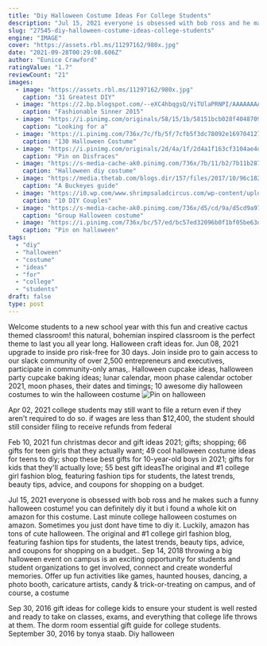 ```yaml
---
title: "Diy Halloween Costume Ideas For College Students"
description: "Jul 15, 2021 everyone is obsessed with bob ross and he makes such a funny halloween costume! you can definitely diy it but i found a whole kit on amazon for this costume. Last minute college halloween costumes on amazon. Sometimes you just dont have time to diy it. Luckily, amazon has tons of cute halloween"
slug: "27545-diy-halloween-costume-ideas-college-students"
engine: "IMAGE"
cover: "https://assets.rbl.ms/11297162/980x.jpg"
date: "2021-09-28T00:29:08.606Z"
author: "Eunice Crawford"
ratingValue: "1.7"
reviewCount: "21"
images:
  - image: "https://assets.rbl.ms/11297162/980x.jpg"
    caption: "31 Greatest DIY"
  - image: "https://2.bp.blogspot.com/--eXC4hbqgsQ/ViTUlaPRNPI/AAAAAAAAAY4/2iS_MR2TMdY/s1600/blaire%2Band%2Bserena.jpg"
    caption: "Fashionable Sinner 2015"
  - image: "https://i.pinimg.com/originals/58/15/1b/58151bcb028f4048709d3466dd13f984.jpg"
    caption: "Looking for a"
  - image: "https://i.pinimg.com/736x/7c/fb/5f/7cfb5f3dc78092e169704127090407aa.jpg"
    caption: "130 Halloween Costume"
  - image: "https://i.pinimg.com/originals/2d/4a/1f/2d4a1f163cf3104ae4dfa098c4f26709.jpg"
    caption: "Pin on Disfraces"
  - image: "https://s-media-cache-ak0.pinimg.com/736x/7b/11/b2/7b11b28771af8dc1f9a80812baf94732.jpg"
    caption: "Halloween diy costume"
  - image: "https://media.thetab.com/blogs.dir/157/files/2017/10/96c182742fbd58d217d87c49dfdd7af61508525077160.jpeg"
    caption: "A Buckeyes guide"
  - image: "https://i0.wp.com/www.shrimpsaladcircus.com/wp-content/uploads/2011/10/DIY-Halloween-Costume-Ideas-for-Couples.png?resize=640,2063"
    caption: "10 DIY Couples"
  - image: "https://s-media-cache-ak0.pinimg.com/736x/d5/cd/9a/d5cd9a97afefd49ba9d0e5261b8348a5.jpg"
    caption: "Group Halloween costume"
  - image: "https://i.pinimg.com/736x/bc/57/ed/bc57ed32096b0f1bf05be63d51775f88--netflix-duo.jpg"
    caption: "Pin on halloween"
tags:
  - "diy"
  - "halloween"
  - "costume"
  - "ideas"
  - "for"
  - "college"
  - "students"
draft: false
type: post
---
```


Welcome students to a new school year with this fun and creative cactus themed classroom! this natural, bohemian inspired classroom is the perfect theme to last you all year long. Halloween craft ideas for. Jun 08, 2021 upgrade to inside pro risk-free for 30 days. Join inside pro to gain access to our slack community of over 2,500 entrepreneurs and executives, participate in community-only amas,. Halloween cupcake ideas, halloween party cupcake baking ideas; lunar calendar, moon phase calendar october 2021, moon phases, their dates and timings; 10 awesome diy halloween costumes to win the halloween costume
![Pin on halloween](https://i.pinimg.com/736x/bc/57/ed/bc57ed32096b0f1bf05be63d51775f88--netflix-duo.jpg "Pin on halloween")

Apr 02, 2021 college students may still want to file a return even if they aren&#39;t required to do so. if wages are less than $12,400, the student should still consider filing to receive refunds from federal
<!--inArticleAds-->

<!--galleryOne-->

Feb 10, 2021 fun christmas decor and gift ideas 2021; gifts; shopping; 66 gifts for teen girls that they actually want; 49 cool halloween costume ideas for teens to diy; shop these best gifts for 10-year-old boys in 2021; gifts for kids that they'll actually love; 55 best gift ideasThe original and #1 college girl fashion blog, featuring fashion tips for students, the latest trends, beauty tips, advice, and coupons for shopping on a budget.
<!--inArticleAds-->

<!--galleryTwo-->

Jul 15, 2021 everyone is obsessed with bob ross and he makes such a funny halloween costume! you can definitely diy it but i found a whole kit on amazon for this costume. Last minute college halloween costumes on amazon. Sometimes you just dont have time to diy it. Luckily, amazon has tons of cute halloween. The original and #1 college girl fashion blog, featuring fashion tips for students, the latest trends, beauty tips, advice, and coupons for shopping on a budget.. Sep 14, 2018 throwing a big halloween event on campus is an exciting opportunity for students and student organizations to get involved, connect and create wonderful memories. Offer up fun activities like games, haunted houses, dancing, a photo booth, caricature artists, candy & trick-or-treating on campus, and of course, a costume
<!--galleryThree-->

Sep 30, 2016 gift ideas for college kids to ensure your student is well rested and ready to take on classes, exams, and everything that college life throws at them.  The dorm room essential gift guide for college students. September 30, 2016 by tonya staab. Diy halloween